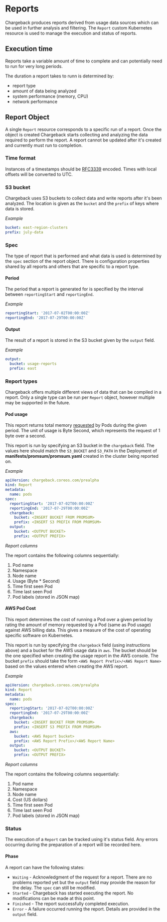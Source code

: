 # Reports
Chargeback produces reports derived from usage data sources which can be used in further analysis and filtering. The `Report` custom Kubernetes resource is used to manage the execution and status of reports.

## Execution time
Reports take a variable amount of time to complete and can potentially need to run for very long periods.

The duration a report takes to runn is determined by:
* report type
* amount of data being analyzed
* system performance (memory, CPU)
* network performance

## Report Object
A single `Report` resource corresponds to a specific run of a report. Once the object is created Chargeback starts collecting and analyzing the data required to perform the report. A report cannot be updated after it's created and currently must run to completion.

### Time format
Instances of a timestamps should be [RFC3339](https://tools.ietf.org/html/rfc3339#section-5.8) encoded. Times with local offsets will be converted to UTC.

### S3 bucket
Chargeback uses S3 buckets to collect data and write reports after it's been analyzed. The location is given as the `bucket` and the `prefix` of keys where data is stored.

*Example*
```yaml
bucket: east-region-clusters
prefix: july-data
```

### Spec
The type of report that is performed and what data is used is determined by the `spec` section of the report object. There is configuration properties shared by all reports and others that are specific to a report type.

#### Period
The period that a report is generated for is specified by the interval between `reportingStart` and `reportingEnd`.

*Example*
```yaml
reportingStart: '2017-07-02T00:00:00Z'
reportingEnd: '2017-07-29T00:00:00Z'
```

#### Output
The result of a report is stored in the S3 bucket given by the `output` field.

*Example*
```yaml
output:
  bucket: usage-reports
  prefix: east
```

### Report types
Chargeback offers multiple different views of data that can be compiled in a report. Only a single type can be run per `Report` object, however multiple may be supported in the future.

#### Pod usage
This report returns total memory [requested](https://kubernetes.io/docs/api-reference/v1.7/#resourcerequirements-v1-core) by Pods during the given period. The unit of usage is Byte Second, which represents the request of 1 byte over a second.

This report is run by specifying an S3 bucket in the `chargeback` field. The values here should match the `S3_BUCKET` and `S3_PATH` in the Deployment of **manifests/promsum/promsum.yaml** created in the cluster being reported on.

*Example*
```yaml
apiVersion: chargeback.coreos.com/prealpha
kind: Report
metadata:
  name: pods
spec:
  reportingStart: '2017-07-02T00:00:00Z'
  reportingEnd: '2017-07-29T00:00:00Z'
  chargeback:
    bucket: <INSERT BUCKET FROM PROMSUM>
    prefix: <INSERT S3 PREFIX FROM PROMSUM>
  output:
    bucket: <OUTPUT BUCKET>
    prefix: <OUTPUT PREFIX>
```

*Report columns*

The report contains the following columns sequentially:
1. Pod name
1. Namespace
1. Node name
1. Usage (Byte * Second)
1. Time first seen Pod
1. Time last seen Pod
1. Pod labels (stored in JSON map)

#### AWS Pod Cost
This report determines the cost of running a Pod over a given period by rating the amount of memory requested by a Pod (same as Pod usage) against AWS billing data. This gives a measure of the cost of operating specific software on Kubernetes.

This report is run by specifying the `chargeback` field (using instructions above) and a bucket for the AWS usage data in `aws`. The bucket should be the one specified when creating the usage report in the AWS console. The bucket `prefix` should take the form `<AWS Report Prefix>/<AWS Report Name>` based on the values entered when creating the AWS report.

*Example*
```yaml
apiVersion: chargeback.coreos.com/prealpha
kind: Report
metadata:
  name: pods
spec:
  reportingStart: '2017-07-02T00:00:00Z'
  reportingEnd: '2017-07-29T00:00:00Z'
  chargeback:
    bucket: <INSERT BUCKET FROM PROMSUM>
    prefix: <INSERT S3 PREFIX FROM PROMSUM>
  aws:
    bucket: <AWS Report bucket>
    prefix: <AWS Report Prefix>/<AWS Report Name>
  output:
    bucket: <OUTPUT BUCKET>
    prefix: <OUTPUT PREFIX>
```

*Report columns*

The report contains the following columns sequentially:
1. Pod name
1. Namespace
1. Node name
1. Cost (US dollars)
1. Time first seen Pod
1. Time last seen Pod
1. Pod labels (stored in JSON map)

### Status
The execution of a `Report` can be tracked using it's status field. Any errors occurring during the preparation of a report will be recorded here.

#### Phase
A report can have the following states:
* `Waiting` - Acknowledgment of the request for a report. There are no problems reported yet but the `output` field may provide the reason for the delay. The `spec` can still be modified.
* `Started` - Chargeback has started executing the report. No modifications can be made at this point.
* `Finished` - The report successfully completed execution.
* `Error` - A failure occurred running the report. Details are provided in the `output` field.
